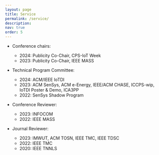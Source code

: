 ```yaml
---
layout: page
title: Service
permalink: /service/
description: 
nav: true
order: 5
---
```


- Conference chairs:
    - 2024: Publicity Co-Chair, CPS-IoT Week
    - 2023: Publicity Co-Chair, IEEE MASS

- Technical Program Committee:
    - 2024: ACM/IEEE IoTDI
    - 2023: ACM SenSys, ACM e-Energy, IEEE/ACM CHASE, ICCPS-wip, IoTDI Poster & Demo, ICA3PP
    - 2022: SenSys Shadow Program

- Conference Reviewer:
    - 2023: INFOCOM
    - 2022: IEEE MASS

- Journal Reviewer:
    - 2023: IMWUT, ACM TOSN, IEEE TMC, IEEE TDSC
    - 2022: IEEE TMC
    - 2020: IEEE TNNLS
